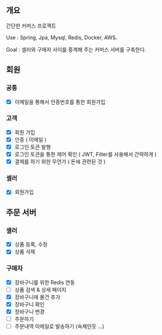 ## 개요
간단한 커머스 프로젝트

Use : Spring, Jpa, Mysql, Redis, Docker, AWS.

Goal : 셀러와 구매자 사이를 중계해 주는 커머스 서버를 구축한다.

## 회원
### 공통
- [x] 이메일을 통해서 인증번호를 통한 회원가입


### 고객
- [x] 회원 가입
- [x] 인증 ( 이메일 )
- [x] 로그인 토큰 발행
- [x] 로그인 토큰을 통한 제어 확인 ( JWT, Filter를 사용해서 간략하게 )
- [x] 결제를 하기 위한 무언가 ( 돈에 관련된 것 )

### 셀러
- [x] 회원가입

## 주문 서버

### 셀러
 - [x] 상품 등록, 수정
 - [x] 상품 삭제

### 구매자
 - [x] 장바구니를 위한 Redis 연동
 - [ ] 상품 검색 & 상세 페이지
 - [x] 장바구니에 물건 추가
 - [x] 장바구니 확인
 - [x] 장바구니 변경
 - [ ] 주문하기
 - [ ] 주문내역 이메일로 발송하기 (숙제인듯 ...)
